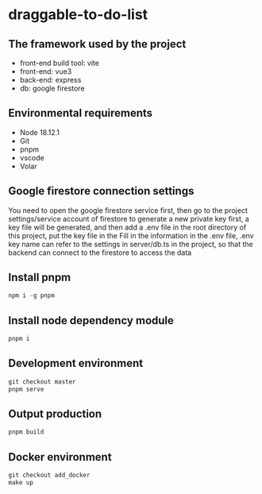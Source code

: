 # draggable-to-do-list
## The framework used by the project
- front-end build tool: vite
- front-end: vue3
- back-end: express
- db: google firestore

## Environmental requirements
- Node 18.12.1
- Git
- pnpm
- vscode
- Volar

## Google firestore connection settings
You need to open the google firestore service first, 
then go to the project settings/service account of firestore to generate a new private key first, 
a key file will be generated, 
and then add a .env file in the root directory of this project, 
put the key file in the Fill in the information in the .env file, 
.env key name can refer to the settings in server/db.ts in the project, 
so that the backend can connect to the firestore to access the data

## Install pnpm
```PowerShell
npm i -g pnpm
```

## Install node dependency module
```PowerShell
pnpm i
```

## Development environment
```PowerShell
git checkout master
pnpm serve
```

## Output production
```PowerShell
pnpm build
```

## Docker environment
```PowerShell
git checkout add_docker
make up
```